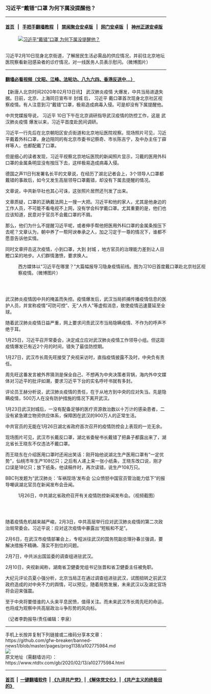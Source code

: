 ### 习近平“戴错”口罩 为何下属没提醒他？
------------------------

#### [首页](https://github.com/gfw-breaker/banned-news1/blob/master/README.md) &nbsp;&nbsp;|&nbsp;&nbsp; [手把手翻墙教程](https://github.com/gfw-breaker/guides/wiki) &nbsp;&nbsp;|&nbsp;&nbsp; [禁闻聚合安卓版](https://github.com/gfw-breaker/bn-android) &nbsp;&nbsp;|&nbsp;&nbsp; [网门安卓版](https://github.com/oGate2/oGate) &nbsp;&nbsp;|&nbsp;&nbsp; [神州正道安卓版](https://github.com/SzzdOgate/update) 



<div><div class="featured_image">
 <a href="https://i.ntdtv.com/assets/uploads/2020/02/2996c851032d349d180dd01aff408695.jpg" target="_blank">
  <figure>
   <img alt="习近平“戴错”口罩 为何下属没提醒他？" src="https://i.ntdtv.com/assets/uploads/2020/02/2996c851032d349d180dd01aff408695-800x450.jpg"/>
  </figure><br/>
 </a>
 <span class="caption">
  习近平2月10日现身北京街道，了解居民生活必需品的供应情况，并前往北京地坛医院察看新冠感染者的诊疗情况，对一线医务人员表示慰问。（微博图片）
 </span>
</div>
</div><hr/>

#### [翻墙必看视频（文昭、江峰、法轮功、八九六四、香港反送中...）](https://github.com/gfw-breaker/banned-news1/blob/master/pages/link3.md)

<div><div class="post_content" itemprop="articleBody">
 <p>
  【新唐人北京时间2020年02月13日讯】
  <ok href="https://www.ntdtv.com/gb/442749.htm">
   武汉肺炎疫情
  </ok>
  大爆发，中共当局进退失据。日前，北京、上海同日宣布半
  <ok href="https://www.ntdtv.com/gb/封城.htm">
   封城
  </ok>
  后，
  <ok href="https://www.ntdtv.com/gb/习近平.htm">
   习近平
  </ok>
  戴口罩首次现身北京社区视察疫情。有人注意到习“戴错”口罩，极易造成病毒入侵。可是却没有下属提醒他。
 </p>
 <p>
  中共党媒报导说，
  <ok href="https://www.ntdtv.com/gb/习近平.htm">
   习近平
  </ok>
  10日下午在北京调研指导武汉疫情的防控工作，这是
  <ok href="https://www.ntdtv.com/gb/442749.htm">
   武汉肺炎疫情
  </ok>
  爆发以来，习近平首度赴民间调研。
 </p>
 <p>
  习近平一行先后在北京朝阳区安贞街道和北京地坛医院视察。现场照片可见，习近平戴着外科口罩，身边陪同的有北京市委书记蔡奇、市长陈吉宁，及中办主任丁薛祥等人，也都配戴了口罩。
 </p>
 <p>
  但是细心的读者发现，习近平视察北京地坛医院的新闻照片显示，习戴的医用外科口罩的金属条明显没有按压下去，这样极易造成病毒入侵。
 </p>
 <p>
  德国之声11日刊发署名长平的文章说，在经历了湖北记者会上，3个领导人口罩都戴错的事故后，如今又发生高层领导口罩戴错，却没有下属去提醒的情况。
 </p>
 <p>
  文章说，中共新华社也其心可诛，这张照片居然还刊发了出来。
 </p>
 <p>
  文章质疑，口罩的正确戴法网上一搜一大把。习近平和他的家人，尤其是他身边的工作人员，不可能不看电视不上网，没有学会科学戴口罩。尤其重要的是，他们也应该知道，民意对于官员不会戴口罩的不屑。
 </p>
 <p>
  那么，他们为什么不提醒习近平呢，或者伸手帮他把医用外科口罩的金属条按压下去呢？文章认为，朝中养了一帮阿谀奉承之人，加之习定于一尊的情况下，谁都不愿意告诉他实情。
 </p>
 <p>
  同时文章抨击这次疫情，小到口罩，大到
  <ok href="https://www.ntdtv.com/gb/封城.htm">
   封城
  </ok>
  ，地方官员的治理能力差到让人目瞪口呆的地步。人们群情激愤，要求换人。
 </p>
 <figure class="wp-caption alignnone" id="attachment_102773959" style="width: 600px">
  <ok href="https://i.ntdtv.com/assets/uploads/2020/02/phpBYriPZ.jpg">
   <img alt="" class="size-medium wp-image-102773959" src="https://i.ntdtv.com/assets/uploads/2020/02/phpBYriPZ-600x338.jpg"/>
  </ok>
  <br/><figcaption class="wp-caption-text">
   西方媒体以“习近平在哪里？”大篇幅报导习隐身疫情前线。图为习10日首度戴口罩赴北京社区视察疫情。（微博图片）
  </figcaption><br/>
 </figure><br/>
 <p>
  武汉肺炎疫情因中共的掩盖而失控。疫情爆发后，武汉当局抓捕传播疫情信息的医护人员，并宣称疫情“可防可控”、无“人传人”等虚假消息，致使疫情迅速蔓延至全球。
 </p>
 <p>
  随着武汉肺炎疫情日益严重，网上要求问责武汉市当局隐瞒疫情、不作为的呼声不绝于耳。
 </p>
 <p>
  1月25日，习近平召开常委会，决定成立应对武汉肺炎疫情工作领导小组。但这距疫情爆发已有近2个月的时间，错失了最佳防控期。
 </p>
 <p>
  1月27日，武汉市长周先旺接受了央视采访时，直指疫情披露不及时，中央负有责任。
 </p>
 <p>
  周先旺这番发言被外界猜测是保全自己、不想再为中央决策者背锅，海内外中文媒体对习近平的批评如潮，要求习近平下台的实名呼吁书就有多封。
 </p>
 <p>
  评论员王赫分析说，武汉肺炎疫情的责任，在于从地方到中央的应对失当。先是隐瞒疫情，500万人在没有防护措施的情况下离开武汉。
 </p>
 <p>
  1月23日武汉封城后，一没有配备足够的医疗资源救治数以十万计的感染患者，二没有紧急建立物资供应体系，保障困在武汉的900万人的正常生活。
 </p>
 <p>
  中共官员的无能在1月26日湖北省政府首次召开的疫情防控会上表现的一览无余。
 </p>
 <p>
  现场图片可见，武汉市长戴反口罩，湖北省委秘书长戴错了把鼻子都露出来了，湖北省长王晓东不仅违法不戴口罩。
 </p>
 <p>
  而王晓东在介绍医用口罩时还闹出笑话：刚开始他说湖北生产医用口罩有“一定优势”，仙桃市年生产108亿只；之后有人递上来一张小纸条，王晓东改口说，刚才口误是18亿只；放下纸条，他读稿件时，再次读错，说生产108万只。
 </p>
 <p>
  BBC刊发题为“武汉肺炎：‘车祸现场’发布会 公众愤怒中国官员管治能力低下”的报导嘲讽湖北官员在新闻发布会丑闻。
 </p>
 <figure class="wp-caption alignnone" id="attachment_102761713" style="width: 600px">
  <ok href="https://i.ntdtv.com/assets/uploads/2020/01/1580050116356350_480_320.jpg">
   <img alt="" class="size-medium wp-image-102761713" src="https://i.ntdtv.com/assets/uploads/2020/01/1580050116356350_480_320-600x338.jpg"/>
  </ok>
  <br/><figcaption class="wp-caption-text">
   1月26日，中共湖北省政府召开有关疫情防控新闻发布会。（视频截图）
  </figcaption><br/>
 </figure><br/>
 <p>
  随着疫情危机越来越严峻。2月3日，中共高层举行应对武汉肺炎疫情的第二次政治局常委会。习近平说：应对这次疫情中暴露出“短板和不足”。
 </p>
 <p>
  2月6日，在武汉市疫情部署会上，专程派往武汉的国务院副总理孙春兰强调，要解决措施不精确、落实不到位的问题。
 </p>
 <p>
  2月7日，中共派出国监委的调查组进驻武汉。
 </p>
 <p>
  2月10日，央视新闻称，湖南省卫健委党组书记张晋和省卫健委主任被免职。
 </p>
 <p>
  大纪元评论员夏小强分析，北京当局正在通过调查组进驻武汉，试图扭转之前武汉政府造成的对中央不力的舆情，可以预见，随着局势发展，未来武汉以及湖北官场将会迎来强震。
 </p>
 <p>
  至于中央将要借谁的人头来平息民愤，值得关注。而未来武汉市长周先旺的命运，也将成为观察中共高层政治斗争形势的风向标。
 </p>
 <p>
  （记者李韵报导/责任编辑：李泉）
 </p>
 <div class="single_ad">
 </div>
</div>
</div>
<hr/>
手机上长按并复制下列链接或二维码分享本文章：<br/>
https://github.com/gfw-breaker/banned-news1/blob/master/pages/prog1138/a102775984.md <br/>
<a href='https://github.com/gfw-breaker/banned-news1/blob/master/pages/prog1138/a102775984.md'><img src='https://github.com/gfw-breaker/banned-news1/blob/master/pages/prog1138/a102775984.md.png'/></a> <br/>
原文地址（需翻墙访问）：https://www.ntdtv.com/gb/2020/02/13/a102775984.html


------------------------
#### [首页](https://github.com/gfw-breaker/banned-news1/blob/master/README.md) &nbsp;|&nbsp; [一键翻墙软件](https://github.com/gfw-breaker/nogfw/blob/master/README.md) &nbsp;| [《九评共产党》](https://github.com/gfw-breaker/9ping.md/blob/master/README.md#九评之一评共产党是什么) | [《解体党文化》](https://github.com/gfw-breaker/jtdwh.md/blob/master/README.md) | [《共产主义的终极目的》](https://github.com/gfw-breaker/gczydzjmd.md/blob/master/README.md)


<img src='http://gfw-breaker.win/banned-news/pages/prog1138/a102775984.md' width='0px' height='0px'/>